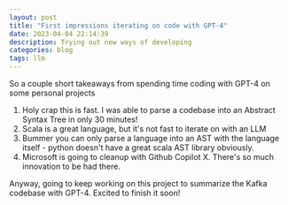 ```yaml
---
layout: post
title: "First impressions iterating on code with GPT-4"
date: 2023-04-04 22:14:39
description: Trying out new ways of developing
categories: blog
tags: llm
---
```


So a couple short takeaways from spending time coding with GPT-4 on some personal projects

1. Holy crap this is fast.  I was able to parse a codebase into an Abstract Syntax Tree in only 30 minutes!
2. Scala is a great language, but it's not fast to iterate on with an LLM
3. Bummer you can only parse a language into an AST with the language itself - python doesn't have a great scala AST library obviously.
4. Microsoft is going to cleanup with Github Copilot X.  There's so much innovation to be had there.

Anyway, going to keep working on this project to summarize the Kafka codebase with GPT-4.  Excited to finish it soon!
